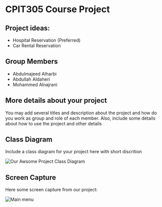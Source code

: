 # CPIT305 Course Project
## Project ideas: 
- Hospital Reservation (Preferred)
- Car Rental Reservation


## Group Members
- Abdulmajeed Alharbi
- Abdullah Aldaheri
- Mohammed Alnajrani 

## More details about your project
You may add several titles and description about the project and how do you work as group and role of each member. Also, include some details about how to use the project and other details


## Class Diagram
Include a class diagram for your project here with short discrition

![Our Awsome Project Class Diagram](/images/class-diagram.png)


## Screen Capture
Here some screen capture from our project:

![Main menu](/images/capture01.png)
